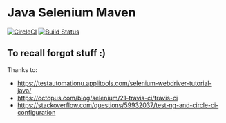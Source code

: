 # Java Selenium Maven
[![CircleCI](https://circleci.com/gh/tmhung-nt/recall-java-selenium.svg?style=svg)](https://circleci.com/gh/tmhung-nt/recall-java-selenium)
[![Build Status](https://travis-ci.org/tmhung-nt/recall-java-selenium.svg)](https://travis-ci.org/tmhung-nt/recall-java-selenium)  

## To recall forgot stuff :)  
Thanks to:  
- https://testautomationu.applitools.com/selenium-webdriver-tutorial-java/  
- https://octopus.com/blog/selenium/21-travis-ci/travis-ci  
- https://stackoverflow.com/questions/59932037/test-ng-and-circle-ci-configuration  
